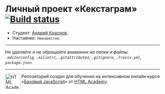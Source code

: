 # Личный проект «Кекстаграм» [![Build status][travis-image]][travis-url]

* Студент: [Андрей Краснов](https://up.htmlacademy.ru/javascript/9/user/176615).
* Наставник: `Неизвестно`.

---

_Не удаляйте и не обращайте внимание на папки и файлы:_<br>
_`.editorconfig`, `.eslintrc`, `.gitattributes`, `.gitignore`, `.travis.yml`, `package.json`._

---

<a href="https://htmlacademy.ru/intensive/javascript"><img align="left" width="50" height="50" title="HTML Academy" src="https://up.htmlacademy.ru/static/img/intensive/javascript/logo-for-github.svg"></a>

Репозиторий создан для обучения на интенсивном онлайн‑курсе «[Базовый JavaScript](https://htmlacademy.ru/intensive/javascript)» от [HTML Academy](https://htmlacademy.ru).

[travis-image]: https://travis-ci.org/htmlacademy-javascript/176615-kekstagram.svg?branch=master
[travis-url]: https://travis-ci.org/htmlacademy-javascript/176615-kekstagram
